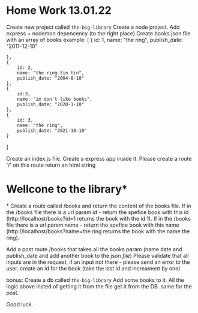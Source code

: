 # Home Work 13.01.22
Create new project called `the-big-library`
Create a node project.
Add express + nodemon depencency (to the right place)
Create books.json file with an array of books 
example: [
    {
        id: 1,
        name: "the ring",
        publish_date: "2011-12-10"

    },
    {
        id: 2,
        name: "the ring tin tin",
        publish_date: "2004-8-10"
    },
    {
        id:3,
        name: "im don't like books",
        publish_date: "2020-1-10"
    },
    {
        id: 3,
        name: "the ring",
        publish_date: "2021-10-10"
    }
]

Create an index.js file.
Create a express app inside it.
Please create a route '/' on this route return an html string *<h1>* Wellcone to the library*</h1>*
Create a route called /books and return the content of the books file.
If in the /books file there is a url param id - return the spefice book with this id (http://localhost/books?id=1 returns the book with the id 1).
If in the /books file there is a url param name - return the spefice book with this name (http://localhost/books?name=the ring returns the book with the name the ring).

Add a post route /books that takes all the books param (name date and publish_date and add another book to the json *file*)
Please validate that all inputs are in the request, if an input not there - please send an error to the user.
create an id for the book (take the last id and increament by one)

bonus:
Create a db called `the-big-library`
Add some books to it.
All the logic above insted of getting it from the file get it from the DB.
same for the post.

Good luck.




